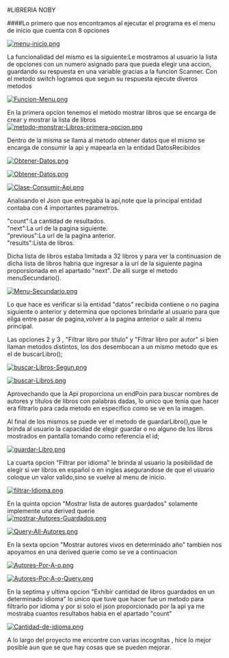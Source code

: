 #LIBRERIA NOBY







####Lo primero que nos encontramos al ejecutar el programa es el menu de inicio que cuenta con 8 opciones

[![menu-inicio.png](https://i.postimg.cc/YC1XFY82/menu-inicio.png)](https://postimg.cc/zyGSZL94)


La funcionalidad del mismo es la siguiente:Le mostramos al usuario la lista de opciones con un numero asignado para que pueda elegir una accion, guardando su respuesta en una variable gracias a la funcion Scanner.
Con el metodo switch logramos que segun su respuesta ejecute diveros metodos

[![Funcion-Menu.png](https://i.postimg.cc/3wsTngmy/Funcion-Menu.png)](https://postimg.cc/QBJwMK6s)


 

  En la primera opcion tenemos el metodo mostrar libros que se encarga de crear y mostrar la lista de libros
 [![metodo-monstrar-Libros-primera-opcion.png](https://i.postimg.cc/g2ckZqHm/metodo-monstrar-Libros-primera-opcion.png)](https://postimg.cc/2VJDpWtK)

 Dentro de la misma se llama al metodo obtener datos que el mismo se encarga de consumir la api y mapearla en la entidad DatosRecibidos
 
 [![Obtener-Datos.png](https://i.postimg.cc/vHLHrDKv/Obtener-Datos.png)](https://postimg.cc/2VyDmjrq)

 [![Obtener-Datos.png](https://i.postimg.cc/9QQVybZW/Obtener-Datos.png)](https://postimg.cc/vckpsW0j)
 
 [![Clase-Consumir-Api.png](https://i.postimg.cc/qRf9Dxh6/Clase-Consumir-Api.png)](https://postimg.cc/2qwcVvxC)

 Analisando el Json que entregaba la api,note que la principal entidad contaba con 4 importantes parametros.

 "count":La cantidad de resultados.  
 "next":La url de la pagina siguiente.  
 "previous":La url de la pagina anterior.  
 "results":Lista de libros.  

Dicha lista de libros estaba limitada a 32 libros y para ver la continuasion de dicha lista de libros habria que ingresar a la url de la siguiente pagina proporsionada en el apartado "next".
De alli surge el metodo menuSecundario().

[![Menu-Secundario.png](https://i.postimg.cc/HsCbWc50/Menu-Secundario.png)](https://postimg.cc/4nBYB3Wn)

Lo que hace es verificar si la entidad "datos" recibida contiene o no pagina siguiente o anterior y determina que opciones brindarle al usuario para que eliga entre pasar de pagina,volver a la pagina anterior o salir al menu principal.  

Las opciones 2 y 3 , "Filtrar libro por titulo" y "Filtrar libro por autor" si bien llaman metodos distintos, los dos desembocan a un mismo metodo que es el de buscarLibro(); 

[![buscar-Libros-Segun.png](https://i.postimg.cc/jjN7rR53/buscar-Libros-Segun.png)](https://postimg.cc/bGyJxc11)

[![buscar-Libros.png](https://i.postimg.cc/63XGWF4W/buscar-Libros.png)](https://postimg.cc/HJ6L3ZtR)

Aprovechando que la Api proporciona un endPoin para buscar nombres de autores y títulos de libros con palabras dadas, lo unico que tenia que hacer era filtrarlo para cada metodo en especifico como se ve en la imagen.

Al final de los mismos se puede ver el metodo de guardarLibro(),que le brinda al usuario la capacidad de elegir guardar o no alguno de los libros mostrados en pantalla tomando como referencia el id;  

 [![guardar-Libro.png](https://i.postimg.cc/LsRHnSDb/guardar-Libro.png)](https://postimg.cc/PC3GRBBW) 


 La cuarta opcion "Filtrar por idioma" le brinda al usuario la posibilidad de elegir si ver libros en español o en ingles asegurandose de que el usuario coloque un valor valido,sino se vuelve al menu de inicio.  
 
[![filtrar-Idioma.png](https://i.postimg.cc/SxmSKqDt/filtrar-Idioma.png)](https://postimg.cc/w7b8fKKh)  

 En la quinta opcion "Mostrar lista de autores guardados" solamente implemente una derived querie  
 [![mostrar-Autores-Guardados.png](https://i.postimg.cc/hGm7dDc9/mostrar-Autores-Guardados.png)](https://postimg.cc/SXys0pXs)  

 [![Query-All-Autores.png](https://i.postimg.cc/1tZV0k3b/Query-All-Autores.png)](https://postimg.cc/kVf5qh8y)  

 En la sexta opcion "Mostrar autores vivos en determinado año" tambien nos apoyamos en una derived querie como se ve a continuacion 

 [![Autores-Por-A-o.png](https://i.postimg.cc/WzY4yCsN/Autores-Por-A-o.png)](https://postimg.cc/7J7DGBCd)  

[![Autores-Por-A-o-Query.png](https://i.postimg.cc/GmypMXVR/Autores-Por-A-o-Query.png)](https://postimg.cc/PCdhJQdV)  

 En la septima y ultima opcion "Exhibir cantidad de libros guardados en un determinado idioma"  lo unico que tuve que hacer fue un metodo para filtrarlo por idioma y por si solo el json proporcionado por la api
 ya me mostraba cuantos resultabos habia en el apartado "count"  

 [![Cantidad-de-idioma.png](https://i.postimg.cc/rFqbZsHw/Cantidad-de-idioma.png)](https://postimg.cc/V5HDdf1x)

 A lo largo del proyecto me encontre con varias incognitas , hice lo mejor posible aun que se que hay cosas que se pueden mejorar.
 

